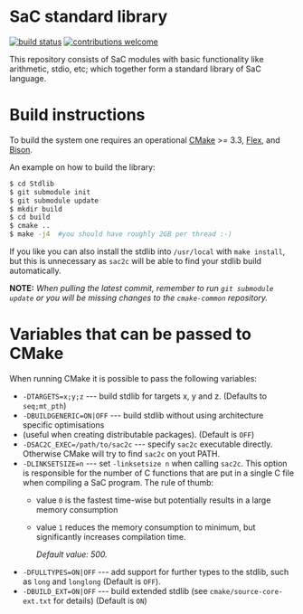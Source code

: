 SaC standard library
====================


[![build status](https://travis-ci.org/SacBase/Stdlib.svg?branch=master)](https://travis-ci.org/SacBase/Stdlib) [![contributions welcome](https://img.shields.io/badge/contributions-welcome-brightgreen.svg)](https://github.com/SacBase/Stdlib/issues)

This repository consists of SaC modules with basic functionality like
arithmetic, stdio, etc; which together form a standard library of SaC
language.

Build instructions
==================

To build the system one requires an operational [CMake](https://cmake.org/) >= 3.3,
[Flex](http://flex.sourceforge.net/), and [Bison](https://www.gnu.org/software/bison/).

An example on how to build the library:
```bash
$ cd Stdlib
$ git submodule init
$ git submodule update
$ mkdir build
$ cd build
$ cmake ..
$ make -j4  #you should have roughly 2GB per thread :-)
```

If you like you can also install the stdlib into `/usr/local` with `make
install`, but this is  unnecessary  as `sac2c` will be able to find your stdlib
build automatically.

**NOTE:** *When pulling the latest commit, remember to run `git submodule
update` or you will be missing changes to the `cmake-common` repository.*

Variables that can be passed to CMake
=========================================

When running CMake it is possible to pass the following variables:
  * `-DTARGETS=x;y;z` --- build stdlib for targets x, y and z. (Defaults to `seq;mt_pth`)
  * `-DBUILDGENERIC=ON|OFF` --- build stdlib without using architecture specific optimisations
  * (useful when creating distributable packages). (Default is `OFF`)
  * `-DSAC2C_EXEC=/path/to/sac2c` --- specify `sac2c` executable directly. Otherwise CMake will
    try to find `sac2c` on yout PATH.
  * `-DLINKSETSIZE=n` --- set `-linksetsize n` when calling `sac2c`.  This option is responsible
    for the number of C functions that are put in a single C file when compiling a SaC program.
    The rule of thumb:
    * value `0` is the fastest time-wise but potentially results in a large memory consumption
    * value `1` reduces the memory consumption to minimum, but significantly increases compilation time.
    
      *Default value: 500.*
  * `-DFULLTYPES=ON|OFF` --- add support for further types to the stdlib, such as `long` and
    `longlong` (Default is `OFF`).
  * `-DBUILD_EXT=ON|OFF` --- build extended stdlib (see
    `cmake/source-core-ext.txt` for details) (Default is `ON`)
